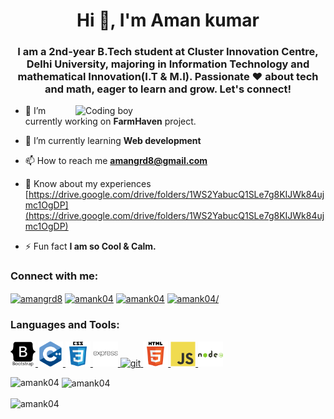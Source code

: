 <h1 align="center">Hi 👋, I'm Aman kumar</h1>
<h3 align="center">I am a 2nd-year B.Tech student at Cluster Innovation Centre, Delhi University, majoring in Information Technology and mathematical Innovation(I.T & M.I). Passionate ❤ about tech and math, eager to learn and grow. Let's connect!</h3>

<img align="right" width="400px" margintop="7px" src="https://camo.githubusercontent.com/683e2187241c641430216c864ce93fc5a0e0dfb232c5a01d1c54b54d63aa8cb2/68747470733a2f2f63646e2e6472696262626c652e636f6d2f75736572732f313136323037372f73637265656e73686f74732f333834383931342f70726f6772616d6d65722e676966" alt="Coding boy">

- 🔭 I’m currently working on **FarmHaven** project.

- 🌱 I’m currently learning **Web development**

- 📫 How to reach me **amangrd8@gmail.com**

- 📄 Know about my experiences [https://drive.google.com/drive/folders/1WS2YabucQ1SLe7g8KIJWk84ujmc1OgDP](https://drive.google.com/drive/folders/1WS2YabucQ1SLe7g8KIJWk84ujmc1OgDP)

- ⚡ Fun fact **I am so Cool & Calm.**

<h3 align="left">Connect with me:</h3>
<p align="left">
<a href="https://linkedin.com/in/amangrd8" target="blank"><img align="center" src="https://raw.githubusercontent.com/rahuldkjain/github-profile-readme-generator/master/src/images/icons/Social/linked-in-alt.svg" alt="amangrd8" height="30" width="40" /></a>
<a href="https://fb.com/amank04" target="blank"><img align="center" src="https://raw.githubusercontent.com/rahuldkjain/github-profile-readme-generator/master/src/images/icons/Social/facebook.svg" alt="amank04" height="30" width="40" /></a>
<a href="https://www.leetcode.com/amank04" target="blank"><img align="center" src="https://raw.githubusercontent.com/rahuldkjain/github-profile-readme-generator/master/src/images/icons/Social/leet-code.svg" alt="amank04" height="30" width="40" /></a>
<a href="https://auth.geeksforgeeks.org/user/amank04/" target="blank"><img align="center" src="https://raw.githubusercontent.com/rahuldkjain/github-profile-readme-generator/master/src/images/icons/Social/geeks-for-geeks.svg" alt="amank04/" height="30" width="40" /></a>
</p>

<h3 align="left">Languages and Tools:</h3>
<p align="left"> <a href="https://getbootstrap.com" target="_blank" rel="noreferrer"> <img src="https://raw.githubusercontent.com/devicons/devicon/master/icons/bootstrap/bootstrap-plain-wordmark.svg" alt="bootstrap" width="40" height="40"/> </a> <a href="https://www.w3schools.com/cpp/" target="_blank" rel="noreferrer"> <img src="https://raw.githubusercontent.com/devicons/devicon/master/icons/cplusplus/cplusplus-original.svg" alt="cplusplus" width="40" height="40"/> </a> <a href="https://www.w3schools.com/css/" target="_blank" rel="noreferrer"> <img src="https://raw.githubusercontent.com/devicons/devicon/master/icons/css3/css3-original-wordmark.svg" alt="css3" width="40" height="40"/> </a> <a href="https://expressjs.com" target="_blank" rel="noreferrer"> <img src="https://raw.githubusercontent.com/devicons/devicon/master/icons/express/express-original-wordmark.svg" alt="express" width="40" height="40"/> </a> <a href="https://git-scm.com/" target="_blank" rel="noreferrer"> <img src="https://www.vectorlogo.zone/logos/git-scm/git-scm-icon.svg" alt="git" width="40" height="40"/> </a> <a href="https://www.w3.org/html/" target="_blank" rel="noreferrer"> <img src="https://raw.githubusercontent.com/devicons/devicon/master/icons/html5/html5-original-wordmark.svg" alt="html5" width="40" height="40"/> </a> <a href="https://developer.mozilla.org/en-US/docs/Web/JavaScript" target="_blank" rel="noreferrer"> <img src="https://raw.githubusercontent.com/devicons/devicon/master/icons/javascript/javascript-original.svg" alt="javascript" width="40" height="40"/> </a> <a href="https://nodejs.org" target="_blank" rel="noreferrer"> <img src="https://raw.githubusercontent.com/devicons/devicon/master/icons/nodejs/nodejs-original-wordmark.svg" alt="nodejs" width="40" height="40"/> </a> </p>

<p><img align="left" src="https://github-readme-stats.vercel.app/api/top-langs?username=amank04&show_icons=true&locale=en&layout=compact" alt="amank04" /></p>

<p>&nbsp;<img align="center" src="https://github-readme-stats.vercel.app/api?username=amank04&show_icons=true&locale=en" alt="amank04" /></p>

<p><img align="center" src="https://github-readme-streak-stats.herokuapp.com/?user=amank04&" alt="amank04" /></p>
